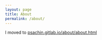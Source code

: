 ```yaml
---
layout: page
title: About
permalink: /about/
---
```


I moved to [psachin.gitlab.io/about/about.html](https://psachin.gitlab.io/about/about.html)
